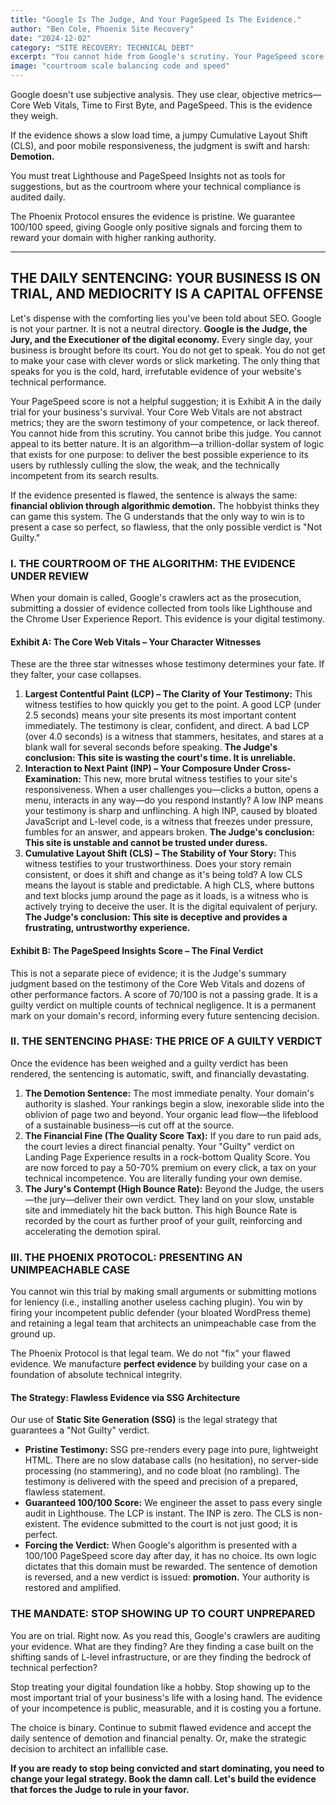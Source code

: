 ```yaml
---
title: "Google Is The Judge, And Your PageSpeed Is The Evidence."
author: "Ben Cole, Phoenix Site Recovery"
date: "2024-12-02"
category: "SITE RECOVERY: TECHNICAL DEBT"
excerpt: "You cannot hide from Google's scrutiny. Your PageSpeed score is a verifiable piece of evidence used in the algorithm's daily sentencing of your domain."
image: "courtroom scale balancing code and speed"
---
```


Google doesn't use subjective analysis. They use clear, objective metrics—Core Web Vitals, Time to First Byte, and PageSpeed. This is the evidence they weigh.

If the evidence shows a slow load time, a jumpy Cumulative Layout Shift (CLS), and poor mobile responsiveness, the judgment is swift and harsh: **Demotion.**

You must treat Lighthouse and PageSpeed Insights not as tools for suggestions, but as the courtroom where your technical compliance is audited daily.

The Phoenix Protocol ensures the evidence is pristine. We guarantee 100/100 speed, giving Google only positive signals and forcing them to reward your domain with higher ranking authority.

---

## THE DAILY SENTENCING: YOUR BUSINESS IS ON TRIAL, AND MEDIOCRITY IS A CAPITAL OFFENSE

Let's dispense with the comforting lies you've been told about SEO. Google is not your partner. It is not a neutral directory. **Google is the Judge, the Jury, and the Executioner of the digital economy.** Every single day, your business is brought before its court. You do not get to speak. You do not get to make your case with clever words or slick marketing. The only thing that speaks for you is the cold, hard, irrefutable evidence of your website's technical performance.

Your PageSpeed score is not a helpful suggestion; it is Exhibit A in the daily trial for your business's survival. Your Core Web Vitals are not abstract metrics; they are the sworn testimony of your competence, or lack thereof. You cannot hide from this scrutiny. You cannot bribe this judge. You cannot appeal to its better nature. It is an algorithm—a trillion-dollar system of logic that exists for one purpose: to deliver the best possible experience to its users by ruthlessly culling the slow, the weak, and the technically incompetent from its search results.

If the evidence presented is flawed, the sentence is always the same: **financial oblivion through algorithmic demotion.** The hobbyist thinks they can game this system. The G understands that the only way to win is to present a case so perfect, so flawless, that the only possible verdict is "Not Guilty."

### I. THE COURTROOM OF THE ALGORITHM: THE EVIDENCE UNDER REVIEW

When your domain is called, Google's crawlers act as the prosecution, submitting a dossier of evidence collected from tools like Lighthouse and the Chrome User Experience Report. This evidence is your digital testimony.

#### **Exhibit A: The Core Web Vitals – Your Character Witnesses**

These are the three star witnesses whose testimony determines your fate. If they falter, your case collapses.

1.  **Largest Contentful Paint (LCP) – The Clarity of Your Testimony:** This witness testifies to how quickly you get to the point. A good LCP (under 2.5 seconds) means your site presents its most important content immediately. The testimony is clear, confident, and direct. A bad LCP (over 4.0 seconds) is a witness that stammers, hesitates, and stares at a blank wall for several seconds before speaking. **The Judge's conclusion: This site is wasting the court's time. It is unreliable.**
2.  **Interaction to Next Paint (INP) – Your Composure Under Cross-Examination:** This new, more brutal witness testifies to your site's responsiveness. When a user challenges you—clicks a button, opens a menu, interacts in any way—do you respond instantly? A low INP means your testimony is sharp and unflinching. A high INP, caused by bloated JavaScript and L-level code, is a witness that freezes under pressure, fumbles for an answer, and appears broken. **The Judge's conclusion: This site is unstable and cannot be trusted under duress.**
3.  **Cumulative Layout Shift (CLS) – The Stability of Your Story:** This witness testifies to your trustworthiness. Does your story remain consistent, or does it shift and change as it's being told? A low CLS means the layout is stable and predictable. A high CLS, where buttons and text blocks jump around the page as it loads, is a witness who is actively trying to deceive the user. It is the digital equivalent of perjury. **The Judge's conclusion: This site is deceptive and provides a frustrating, untrustworthy experience.**

#### **Exhibit B: The PageSpeed Insights Score – The Final Verdict**

This is not a separate piece of evidence; it is the Judge's summary judgment based on the testimony of the Core Web Vitals and dozens of other performance factors. A score of 70/100 is not a passing grade. It is a guilty verdict on multiple counts of technical negligence. It is a permanent mark on your domain's record, informing every future sentencing decision.

### II. THE SENTENCING PHASE: THE PRICE OF A GUILTY VERDICT

Once the evidence has been weighed and a guilty verdict has been rendered, the sentencing is automatic, swift, and financially devastating.

1.  **The Demotion Sentence:** The most immediate penalty. Your domain's authority is slashed. Your rankings begin a slow, inexorable slide into the oblivion of page two and beyond. Your organic lead flow—the lifeblood of a sustainable business—is cut off at the source.
2.  **The Financial Fine (The Quality Score Tax):** If you dare to run paid ads, the court levies a direct financial penalty. Your "Guilty" verdict on Landing Page Experience results in a rock-bottom Quality Score. You are now forced to pay a 50-70% premium on every click, a tax on your technical incompetence. You are literally funding your own demise.
3.  **The Jury's Contempt (High Bounce Rate):** Beyond the Judge, the users—the jury—deliver their own verdict. They land on your slow, unstable site and immediately hit the back button. This high Bounce Rate is recorded by the court as further proof of your guilt, reinforcing and accelerating the demotion spiral.

### III. THE PHOENIX PROTOCOL: PRESENTING AN UNIMPEACHABLE CASE

You cannot win this trial by making small arguments or submitting motions for leniency (i.e., installing another useless caching plugin). You win by firing your incompetent public defender (your bloated WordPress theme) and retaining a legal team that architects an unimpeachable case from the ground up.

The Phoenix Protocol is that legal team. We do not "fix" your flawed evidence. We manufacture **perfect evidence** by building your case on a foundation of absolute technical integrity.

#### **The Strategy: Flawless Evidence via SSG Architecture**

Our use of **Static Site Generation (SSG)** is the legal strategy that guarantees a "Not Guilty" verdict.

*   **Pristine Testimony:** SSG pre-renders every page into pure, lightweight HTML. There are no slow database calls (no hesitation), no server-side processing (no stammering), and no code bloat (no rambling). The testimony is delivered with the speed and precision of a prepared, flawless statement.
*   **Guaranteed 100/100 Score:** We engineer the asset to pass every single audit in Lighthouse. The LCP is instant. The INP is zero. The CLS is non-existent. The evidence submitted to the court is not just good; it is perfect.
*   **Forcing the Verdict:** When Google's algorithm is presented with a 100/100 PageSpeed score day after day, it has no choice. Its own logic dictates that this domain must be rewarded. The sentence of demotion is reversed, and a new verdict is issued: **promotion.** Your authority is restored and amplified.

### THE MANDATE: STOP SHOWING UP TO COURT UNPREPARED

You are on trial. Right now. As you read this, Google's crawlers are auditing your evidence. What are they finding? Are they finding a case built on the shifting sands of L-level infrastructure, or are they finding the bedrock of technical perfection?

Stop treating your digital foundation like a hobby. Stop showing up to the most important trial of your business's life with a losing hand. The evidence of your incompetence is public, measurable, and it is costing you a fortune.

The choice is binary. Continue to submit flawed evidence and accept the daily sentence of demotion and financial penalty. Or, make the strategic decision to architect an infallible case.

**If you are ready to stop being convicted and start dominating, you need to change your legal strategy. Book the damn call. Let's build the evidence that forces the Judge to rule in your favor.**